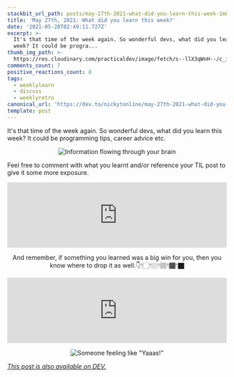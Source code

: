 ```yaml
---
stackbit_url_path: posts/may-27th-2021-what-did-you-learn-this-week-1m8f
title: 'May 27th, 2021: What did you learn this week?'
date: '2021-05-28T02:49:11.727Z'
excerpt: >-
  It's that time of the week again. So wonderful devs, what did you learn this
  week? It could be progra...
thumb_img_path: >-
  https://res.cloudinary.com/practicaldev/image/fetch/s--llX3qWnH--/c_imagga_scale,f_auto,fl_progressive,h_420,q_auto,w_1000/https://dev-to-uploads.s3.amazonaws.com/uploads/articles/ofcnouvmdvccc7yujm88.jpg
comments_count: 7
positive_reactions_count: 8
tags:
  - weeklylearn
  - discuss
  - weeklyretro
canonical_url: 'https://dev.to/nickytonline/may-27th-2021-what-did-you-learn-this-week-1m8f'
template: post
---
```

It's that time of the week again. So wonderful devs, what did you learn this week? It could be programming tips, career advice etc.

<center>

![Information flowing through your brain](https://media.giphy.com/media/qKltgF7Aw515K/giphy.gif)

</center>

Feel free to comment with what you learnt and/or reference your TIL post to give it some more exposure.


<iframe class="liquidTag" src="https://dev.to/embed/tag?args=todayilearned" style="border: 0; width: 100%;"></iframe>


<center>

And remember, if something you learned was a big win for you, then you know where to drop it as well.👇👇🏻👇🏼👇🏽👇🏾👇🏿


<iframe class="liquidTag" src="https://dev.to/embed/link?args=https%3A%2F%2Fdev.to%2Fdevteam%2Fwhat-was-your-win-this-week-2ei4" style="border: 0; width: 100%;"></iframe>


![Someone feeling like "Yaaas!"](https://media.giphy.com/media/zBhZiVNNQjfTG/giphy.gif)
</center>

*[This post is also available on DEV.](https://dev.to/nickytonline/may-27th-2021-what-did-you-learn-this-week-1m8f)*


<script>
const parent = document.getElementsByTagName('head')[0];
const script = document.createElement('script');
script.type = 'text/javascript';
script.src = 'https://cdnjs.cloudflare.com/ajax/libs/iframe-resizer/4.1.1/iframeResizer.min.js';
script.charset = 'utf-8';
script.onload = function() {
    window.iFrameResize({}, '.liquidTag');
};
parent.appendChild(script);
</script>    
